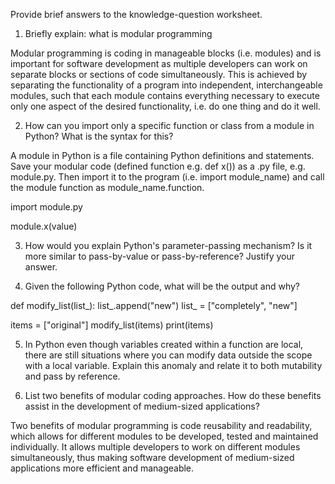 Provide brief answers to the knowledge-question worksheet.

1. Briefly explain: what is modular programming

Modular programming is coding in manageable blocks (i.e. modules) and is important for software development as multiple developers can work on separate blocks or sections of code simultaneously. This is achieved by separating the functionality of a program into independent, interchangeable modules, such that each module contains everything necessary to execute only one aspect of the desired functionality, i.e. do one thing and do it well.

2. How can you import only a specific function or class from a module in Python? What is the syntax for this?

A module in Python is a file containing Python definitions and statements. Save your modular code (defined function e.g. def x()) as a .py file, e.g. module.py. Then import it to the program (i.e. import module_name) and call the module function as module_name.function.

import module.py

module.x(value) 

3. How would you explain Python's parameter-passing mechanism? Is it more similar to pass-by-value or pass-by-reference? Justify your answer.



4. Given the following Python code, what will be the output and why?

def modify_list(list_):
    list_.append("new")
    list_ = ["completely", "new"]

items = ["original"]
modify_list(items)
print(items)



5. In Python even though variables created within a function are local, there are still situations where you can modify data outside the scope with a local variable. Explain this anomaly and relate it to both mutability and pass by reference.



6. List two benefits of modular coding approaches. How do these benefits assist in the development of medium-sized applications?

Two benefits of modular programming is code reusability and readability, which allows for different modules to be developed, tested and maintained individually. It allows multiple developers to  work on different modules simultaneously, thus making software development of medium-sized applications more efficient and manageable.